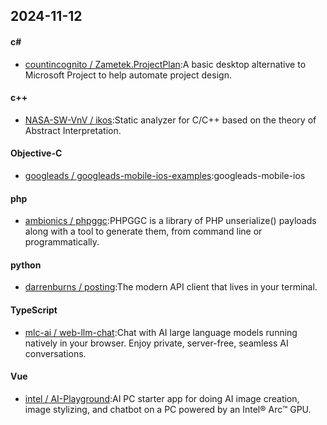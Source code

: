 ## 2024-11-12
#### c#
* [countincognito / Zametek.ProjectPlan](https://github.com/countincognito/Zametek.ProjectPlan):A basic desktop alternative to Microsoft Project to help automate project design.
#### c++
* [NASA-SW-VnV / ikos](https://github.com/NASA-SW-VnV/ikos):Static analyzer for C/C++ based on the theory of Abstract Interpretation.
#### Objective-C
* [googleads / googleads-mobile-ios-examples](https://github.com/googleads/googleads-mobile-ios-examples):googleads-mobile-ios
#### php
* [ambionics / phpggc](https://github.com/ambionics/phpggc):PHPGGC is a library of PHP unserialize() payloads along with a tool to generate them, from command line or programmatically.
#### python
* [darrenburns / posting](https://github.com/darrenburns/posting):The modern API client that lives in your terminal.
#### TypeScript
* [mlc-ai / web-llm-chat](https://github.com/mlc-ai/web-llm-chat):Chat with AI large language models running natively in your browser. Enjoy private, server-free, seamless AI conversations.
#### Vue
* [intel / AI-Playground](https://github.com/intel/AI-Playground):AI PC starter app for doing AI image creation, image stylizing, and chatbot on a PC powered by an Intel® Arc™ GPU.
